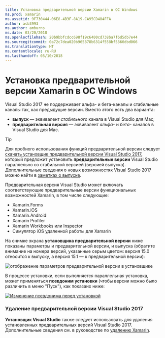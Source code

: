 ```yaml
---
title: Установка предварительной версии Xamarin в ОС Windows
ms.prod: xamarin
ms.assetid: 9F730444-06E8-4B3F-8A19-CA95CD484FFA
author: asb3993
ms.author: amburns
ms.date: 03/20/2018
ms.openlocfilehash: 20b9bbfcdcc698f19c6400cd738ba7f6d5db7e44
ms.sourcegitcommit: 0a72c7dea020b965378b6314f558bf5360dbd066
ms.translationtype: HT
ms.contentlocale: ru-RU
ms.lasthandoff: 05/10/2018
---
```

# <a name="installing-xamarin-preview-on-windows"></a>Установка предварительной версии Xamarin в ОС Windows

Visual Studio 2017 не поддерживает альфа- и бета-каналы и стабильные каналы так, как предыдущие версии. Вместо этого есть два варианта:

- **выпуск** — эквивалент _стабильного_ канала в Visual Studio для Mac;
- **предварительная версия** — эквивалент _альфа-_ и _бета-_ каналов в Visual Studio для Mac.

> [!TIP] 
> Для пробного использования функций предварительной версии следует [скачать установщик предварительной версии Visual Studio 2017](https://www.visualstudio.com/vs/preview/), который предложит установить **предварительные версии** Visual Studio параллельно со стабильной версией (версией выпуска). Дополнительные сведения о новых возможностях Visual Studio 2017 можно найти в [заметках о выпуске](/visualstudio/releasenotes/vs2017-preview-relnotes).

Предварительная версия Visual Studio может включать соответствующие предварительные версии функциональных возможностей Xamarin, в том числе следующие:

- Xamarin.Forms
- Xamarin.iOS
- Xamarin.Android
- Xamarin Profiler
- Xamarin Workbooks или Inspector
- Симулятор iOS удаленной работы для Xamarin

На снимке экрана **установщика предварительной версии** ниже показаны параметры и предварительной версии, и выпуска (обратите внимание на номера версий, указанные серым цветом: версия 15.0 относится к выпуску, а версия 15.1 — к предварительной версии):

![отображение параметров предварительной версии в установщике](windows-images/vs2017-installer.jpg)

В процессе установки, если выполняется параллельная установка, может применяться **псевдоним установки** (чтобы версии можно было различить в меню "Пуск"), как показано ниже:

[![Изменение псевдонима перед установкой](windows-images/vs2017-nickname-sml.png "edit nickname before installing")](windows-images/vs2017-nickname.png#lightbox)

### <a name="uninstalling-visual-studio-2017-preview"></a>Удаление предварительной версии Visual Studio 2017

**Установщик Visual Studio** также следует использовать для удаления установленных предварительных версий Visual Studio 2017. Дополнительные сведения см. в руководстве по [удалению Xamarin](uninstalling-xamarin.md#uninstallvs2017).
